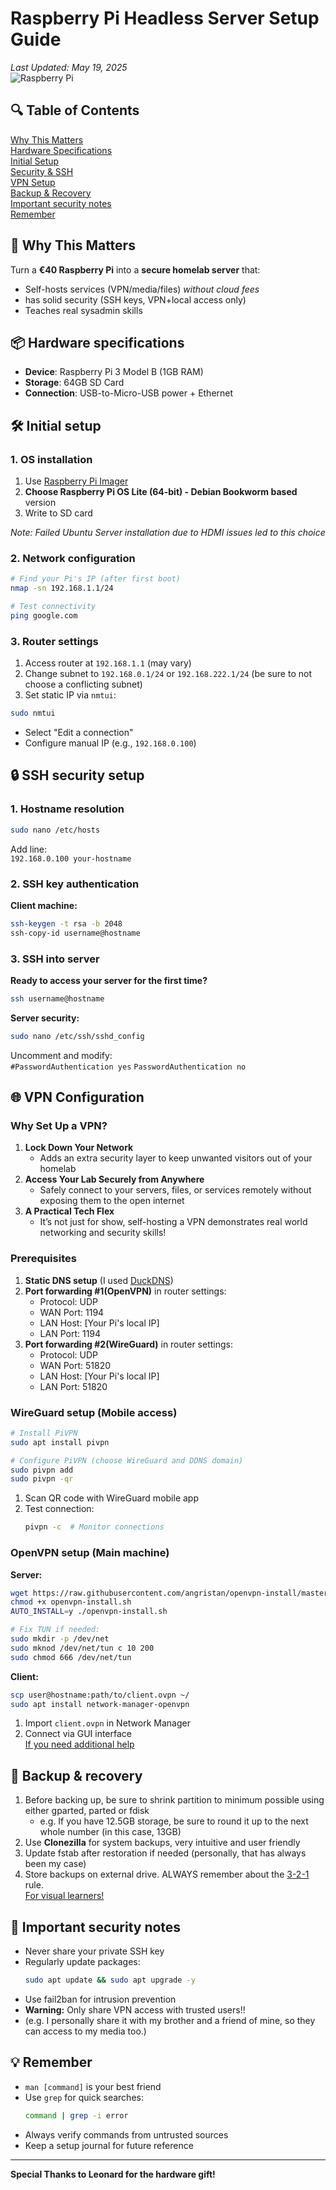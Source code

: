 
# Raspberry Pi Headless Server Setup Guide  
*Last Updated: May 19, 2025*  
![Raspberry Pi](https://img.shields.io/badge/-Raspberry%20Pi%203-CC3542?logo=raspberrypi&logoColor=white)

## 🔍 Table of Contents  
[Why This Matters](#-why-this-matters)  
[Hardware Specifications](#-hardware-specifications)  
[Initial Setup](#%EF%B8%8F-initial-setup)  
[Security & SSH](#-ssh-security-setup)  
[VPN Setup](#-vpn-configuration)  
[Backup & Recovery](#-backup--recovery)  
[Important security notes](#-important-security-notes)  
[Remember](#-remember)

## 🌟 Why This Matters  
Turn a **€40 Raspberry Pi** into a **secure homelab server** that:  
- Self-hosts services (VPN/media/files) *without cloud fees*  
- has solid security (SSH keys, VPN+local access only)  
- Teaches real sysadmin skills 

## 📦 Hardware specifications
- **Device**: Raspberry Pi 3 Model B (1GB RAM)
- **Storage**: 64GB SD Card
- **Connection**: USB-to-Micro-USB power + Ethernet

## 🛠️ Initial setup

### 1. OS installation
1. Use [Raspberry Pi Imager](https://www.raspberrypi.com/software/)
2. **Choose Raspberry Pi OS Lite (64-bit) - Debian Bookworm based** version
3. Write to SD card

*Note: Failed Ubuntu Server installation due to HDMI issues led to this choice*

### 2. Network configuration
```bash
# Find your Pi's IP (after first boot)
nmap -sn 192.168.1.1/24

# Test connectivity
ping google.com
```
### 3. Router settings
1. Access router at `192.168.1.1` (may vary)
2. Change subnet to `192.168.0.1/24` or `192.168.222.1/24` (be sure to not choose a conflicting subnet)
3. Set static IP via `nmtui`:
```bash
sudo nmtui
   ```
   - Select "Edit a connection"
   - Configure manual IP (e.g., `192.168.0.100`)

## 🔒 SSH security setup

### 1. Hostname resolution
```bash
sudo nano /etc/hosts
```
Add line:  
`192.168.0.100 your-hostname`

### 2. SSH key authentication
**Client machine:**
```bash
ssh-keygen -t rsa -b 2048
ssh-copy-id username@hostname
```
### 3. SSH into server
**Ready to access your server for the first time?**
```bash
ssh username@hostname
```
**Server security:**
```bash
sudo nano /etc/ssh/sshd_config
```
Uncomment and modify:  
`#PasswordAuthentication yes` `PasswordAuthentication no`

## 🌐 VPN Configuration

### Why Set Up a VPN?

1. **Lock Down Your Network**
   - Adds an extra security layer to keep unwanted visitors out of your homelab
2. **Access Your Lab Securely from Anywhere**
   - Safely connect to your servers, files, or services remotely without exposing them to the open internet
3. **A Practical Tech Flex**
   - It’s not just for show, self-hosting a VPN demonstrates real world networking and security skills!

### Prerequisites
1. **Static DNS setup** (I used [DuckDNS](https://www.duckdns.org/))
2. **Port forwarding #1(OpenVPN)** in router settings:
   - Protocol: UDP
   - WAN Port: 1194
   - LAN Host: [Your Pi's local IP]
   - LAN Port: 1194
3. **Port forwarding #2(WireGuard)** in router settings:
   - Protocol: UDP
   - WAN Port: 51820
   - LAN Host: [Your Pi's local IP]
   - LAN Port: 51820

### WireGuard setup (Mobile access)
```bash
# Install PiVPN
sudo apt install pivpn

# Configure PiVPN (choose WireGuard and DDNS domain)
sudo pivpn add
sudo pivpn -qr
```

1. Scan QR code with WireGuard mobile app
2. Test connection:
   ```bash
   pivpn -c  # Monitor connections
   ```

### OpenVPN setup (Main machine)
**Server:**
```bash
wget https://raw.githubusercontent.com/angristan/openvpn-install/master/openvpn-install.sh
chmod +x openvpn-install.sh
AUTO_INSTALL=y ./openvpn-install.sh

# Fix TUN if needed:
sudo mkdir -p /dev/net
sudo mknod /dev/net/tun c 10 200
sudo chmod 666 /dev/net/tun
```

**Client:**
```bash
scp user@hostname:path/to/client.ovpn ~/
sudo apt install network-manager-openvpn
```
1. Import `client.ovpn` in Network Manager
2. Connect via GUI interface  
[If you need additional help](https://www.youtube.com/watch?v=CBJMl9MILbg&t=560s)

## 💾 Backup & recovery
1. Before backing up, be sure to shrink partition to minimum possible using either gparted, parted or fdisk
   - e.g. If you have 12.5GB storage, be sure to round it up to the next whole number (in this case, 13GB)
2. Use **Clonezilla** for system backups, very intuitive and user friendly
3. Update fstab after restoration if needed (personally, that has always been my case)
4. Store backups on external drive. ALWAYS remember about the [3-2-1](https://www.veeam.com/blog/321-backup-rule.html) rule. <br>
[For visual learners!](https://www.youtube.com/watch?v=yQ9NpWZ74BU&t=349s)

## 🚨 Important security notes
- Never share your private SSH key
- Regularly update packages:
  ```bash
  sudo apt update && sudo apt upgrade -y
  ```
- Use fail2ban for intrusion prevention
- **Warning:** Only share VPN access with trusted users!!
- (e.g. I personally share it with my brother and a friend of mine, so they can access to my media too.)


## 💡 Remember
- `man [command]` is your best friend
- Use `grep` for quick searches:  
  ```bash
  command | grep -i error
  ```
- Always verify commands from untrusted sources
- Keep a setup journal for future reference

---
  
**Special Thanks to Leonard for the hardware gift!**  
